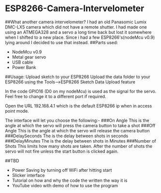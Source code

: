 # ESP8266-Camera-Intervelometer

##What another camera intervelometer?
  I had an old Panasomic Lumix DMC-LX5 camera which did not have a remote shutter. I had made one using an ATMEGA328 and a servo a long time back but lost it somewhere when I shifted to a new place. Since i had a few ESP8266's(nodeMcu v0.9) lying around I decided to use that instead.
##Parts used:
  - NodeMcu v0.9
  - Metal gear servo
  - USB cable
  - Power Bank
  
##Usage:
  Upload sketch to your ESP8266
  Upload the data folder to your ESP8266 using the Tools-->ESP8266 Sketch Data Upload feature
  
  In the code GPIO16 (D0 on my nodeMcu) is used as the signal for the servo. Feel free to change it to a different port if required.
  
  Open the URL 192.168.4.1 which is the default ESP8266 ip when in access point mode. 
  
  The interface will let you choose the following:-
  ###On Angle
    This is the angle at which the servo will press the camera button to take a shot
  ###Off Angle
    This is the angle at which the servo will release the camera button
  ###DelaySeconds
    The is the delay between shots in seconds
  ###DelayMinutes
    The is the delay between shots in Minutes
  ###Number of Shots
    This limits how many shots are taken. After the number of shots the servo will not fire unless the start button is clicked again.
    
##TBD
  - Power Saving by turning off WiFi after hitting start
  - Slicker interface
  - Tutorial on how and why the code the written the way it is
  - YouTube video with demo of how to use the program
